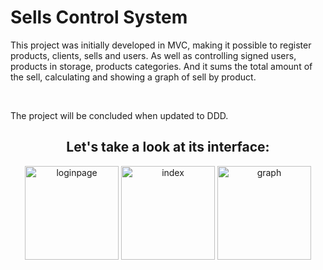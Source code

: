 <h1>Sells Control System
</h1>
 <p>This project was initially developed in MVC, making it possible to register products, clients, sells and users.
 As well as controlling signed users, products in storage, products categories. And it sums the total
 amount of the sell, calculating and showing a graph of sell by product.</p>
 <br>
 <p>The project will be concluded when updated to DDD.
<div style="display: inline_block" align="center">
<h2> Let's take a look at its interface:</h2>
 <img alt="loginpage" height="150em" src="https://github.com/ThaisAbreuCarvalho/Sistema-de-Vendas/blob/master/wwwroot/img/login%20page.png"/> 
 <img alt="index" height="150em" src="https://github.com/ThaisAbreuCarvalho/Sistema-de-Vendas/blob/master/wwwroot/img/index.png"/> 
 <img alt="graph" height="150em" src="https://github.com/ThaisAbreuCarvalho/Sistema-de-Vendas/blob/master/wwwroot/img/graph.png"/>
  </div>

